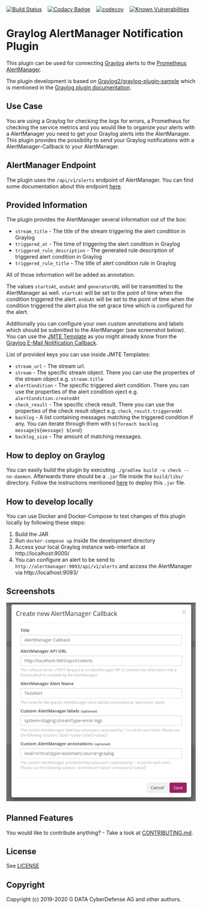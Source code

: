 [![Build Status](https://travis-ci.org/GDATASoftwareAG/Graylog-Plugin-AlertManager-Callback.svg?branch=master)](https://travis-ci.org/GDATASoftwareAG/Graylog-Plugin-AlertManager-Callback)
&nbsp;&nbsp;&nbsp;[![Codacy Badge](https://api.codacy.com/project/badge/Grade/c3a48bd0e2e64a2499cc25c7d2a3abe6)](https://app.codacy.com/app/StefanHufschmidt/Graylog-Plugin-AlertManager-Callback?utm_source=github.com&utm_medium=referral&utm_content=GDATASoftwareAG/Graylog-Plugin-AlertManager-Callback&utm_campaign=Badge_Grade_Dashboard)
&nbsp;&nbsp;&nbsp;[![codecov](https://codecov.io/gh/GDATASoftwareAG/Graylog-Plugin-AlertManager-Callback/branch/master/graph/badge.svg)](https://codecov.io/gh/GDATASoftwareAG/Graylog-Plugin-AlertManager-Callback)
&nbsp;&nbsp;&nbsp;[![Known Vulnerabilities](https://snyk.io/test/github/GDATASoftwareAG/Graylog-Plugin-AlertManager-Callback/badge.svg)](https://snyk.io/test/github/GDATASoftwareAG/Graylog-Plugin-AlertManager-Callback)

# Graylog AlertManager Notification Plugin   
This plugin can be used for connecting [Graylog](https://www.graylog.org/) alerts to the [Prometheus](https://prometheus.io/) [AlertManager](https://prometheus.io/docs/alerting/alertmanager/).

The plugin development is based on [Graylog2/graylog-plugin-sample](https://github.com/Graylog2/graylog-plugin-sample) which is mentioned in the [Graylog plugin documentation](http://docs.graylog.org/en/3.3/pages/plugins.html).

## Use Case
You are using a Graylog for checking the logs for errors, a Prometheus for checking the service metrics and you would like to organize your alerts with a AlertManager you need to get your Graylog alerts into the AlertManager.
This plugin provides the possibility to send your Graylog notifications with a AlertManager-Callback to your AlertManager.

## AlertManager Endpoint
The plugin uses the `/api/v1/alerts` endpoint of AlertManager. You can find some documentation about this endpoint [here](https://prometheus.io/docs/alerting/clients/).

## Provided Information
The plugin provides the AlertManager several information out of the box:
* `stream_title` - The title of the stream triggering the alert condition in Graylog
* `triggered_at` - The time of triggering the alert condition in Graylog
* `triggered_rule_description` - The generated rule description of triggered alert condition in Graylog
* `triggered_rule_title` - The title of alert condition rule in Graylog

All of those information will be added as annotation.

The values `startsAt`, `endsAt` and `generatorURL` will be transmitted to the AlertManager as well.
`startsAt` will be set to the point of time when the condition triggered the alert.
`endsAt` will be set to the point of time when the condition triggered the alert plus the set grace time which is configured for the alert.

Additionally you can configure your own custom annotations and labels which should be submitted to the AlertManager (see screenshot below).
You can use the [JMTE Template](https://cdn.rawgit.com/DJCordhose/jmte/master/doc/index.html) as you might already know from the [Graylog E-Mail Notification Callback](http://docs.graylog.org/en/2.5/pages/streams/alerts.html#email-alert-notification).

List of provided keys you can use inside JMTE Templates:
* `stream_url` - The stream url.
* `stream` - The specific stream object. There you can use the properties of the stream object e.g. `stream.title`
* `alertCondition` - The specific triggered alert condition. There you can use the properties of the alert condition oject e.g. `alertCondition.createdAt`
* `check_result` - The specific check result. There you can use the properties of the check result object e.g. `check_result.triggeredAt`
* `backlog` - A list containing messages matching the triggered condition if any. You can iterate through them with `${foreach backlog message}${message} ${end}`
* `backlog_size` - The amount of matching messages.

## How to deploy on Graylog
You can easily build the plugin by executing `./gradlew build -x check --no-daemon`. 
Afterwards there should be a `.jar` file inside the `build/libs/` directory.
Follow the instructions mentioned [here](http://docs.graylog.org/en/3.3/pages/plugins.html#installing-and-loading-plugins) to deploy this `.jar` file.

## How to develop locally
You can use Docker and Docker-Compose to test changes of this plugin locally by following these steps:
1. Build the JAR
2. Run `docker-compose up` inside the development directory
3. Access your local Graylog instance web-interface at http://localhost:9000/
4. You can configure an alert to be send to `http://alertmanager:9093/api/v1/alerts` and access the AlertManager via http://localhost:9093/

## Screenshots
![Configuration of Callback](images/New_AlertManager_Callback_Window.png)

## Planned Features
You would like to contribute anything? - Take a look at [CONTRIBUTING.md](CONTRIBUTING.md).

## License
See [LICENSE](LICENSE)

## Copyright

Copyright (c) 2019-2020 G DATA CyberDefense AG and other authors.

